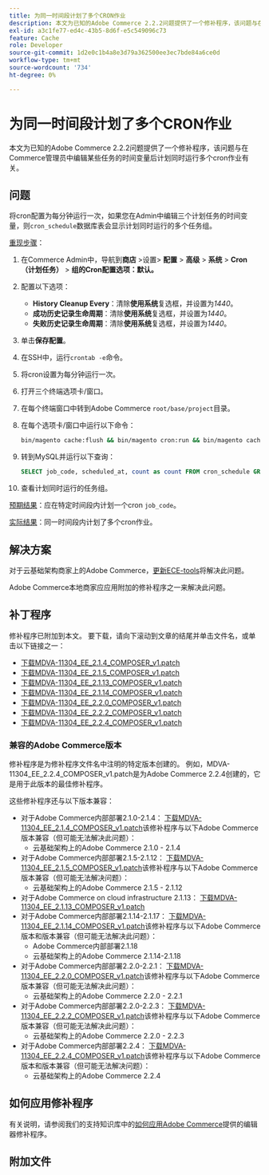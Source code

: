 ```yaml
---
title: 为同一时间段计划了多个CRON作业
description: 本文为已知的Adobe Commerce 2.2.2问题提供了一个修补程序，该问题与在Commerce管理员中编辑某些任务的时间变量后计划同时运行多个cron作业有关。
exl-id: a3c1fe77-ed4c-43b5-8d6f-e5c549096c73
feature: Cache
role: Developer
source-git-commit: 1d2e0c1b4a8e3d79a362500ee3ec7bde84a6ce0d
workflow-type: tm+mt
source-wordcount: '734'
ht-degree: 0%

---
```


# 为同一时间段计划了多个CRON作业

本文为已知的Adobe Commerce 2.2.2问题提供了一个修补程序，该问题与在Commerce管理员中编辑某些任务的时间变量后计划同时运行多个cron作业有关。

## 问题

将cron配置为每分钟运行一次，如果您在Admin中编辑三个计划任务的时间变量，则`cron_schedule`数据库表会显示计划同时运行的多个任务组。

<u>重现步骤</u>：

1. 在Commerce Admin中，导航到&#x200B;**商店** >设置> **配置** > **高级** > **系统** > **Cron（计划任务）** > **组的Cron配置选项：默认。**
1. 配置以下选项：
   * **History Cleanup Every**：清除&#x200B;**使用系统**&#x200B;复选框，并设置为&#x200B;*1440*。
   * **成功历史记录生命周期**：清除&#x200B;**使用系统**&#x200B;复选框，并设置为&#x200B;*1440*。
   * **失败历史记录生命周期**：清除&#x200B;**使用系统**&#x200B;复选框，并设置为&#x200B;*1440*。

1. 单击&#x200B;**保存配置**。
1. 在SSH中，运行`crontab -e`命令。
1. 将cron设置为每分钟运行一次。
1. 打开三个终端选项卡/窗口。
1. 在每个终端窗口中转到Adobe Commerce `root/base/project`目录。
1. 在每个选项卡/窗口中运行以下命令：

   ```bash
   bin/magento cache:flush && bin/magento cron:run && bin/magento cache:flush && bin/magento cron:run
   ```

1. 转到MySQL并运行以下查询：

   ```sql
   SELECT job_code, scheduled_at, count as count FROM cron_schedule GROUP BY job_code, scheduled_at HAVING count > 1 ORDER BY scheduled_at;
   ```

1. 查看计划同时运行的任务组。

<u>预期结果</u>：应在特定时间段内计划一个cron `job_code`。

<u>实际结果</u>：同一时间段内计划了多个cron作业。

## 解决方案

对于云基础架构商家上的Adobe Commerce，[更新ECE-tools](https://experienceleague.adobe.com/docs/commerce-cloud-service/user-guide/dev-tools/ece-tools/update-package.html)将解决此问题。

Adobe Commerce本地商家应应用附加的修补程序之一来解决此问题。

## 补丁程序

修补程序已附加到本文。 要下载，请向下滚动到文章的结尾并单击文件名，或单击以下链接之一：

* [下载MDVA-11304\_EE\_2.1.4\_COMPOSER\_v1.patch](assets/MDVA-11304_EE_2.1.4_COMPOSER_v1.patch.zip)
* [下载MDVA-11304\_EE\_2.1.5\_COMPOSER\_v1.patch](assets/MDVA-11304_EE_2.1.5_COMPOSER_v1.patch.zip)
* [下载MDVA-11304\_EE\_2.1.13\_COMPOSER\_v1.patch](assets/MDVA-11304_EE_2.1.13_COMPOSER_v1.patch.zip)
* [下载MDVA-11304\_EE\_2.1.14\_COMPOSER\_v1.patch](assets/MDVA-11304_EE_2.1.14_COMPOSER_v1.patch.zip)
* [下载MDVA-11304\_EE\_2.2.0\_COMPOSER\_v1.patch](assets/MDVA-11304_EE_2.2.0_COMPOSER_v1.patch.zip)
* [下载MDVA-11304\_EE\_2.2.2\_COMPOSER\_v1.patch](assets/MDVA-11304_EE_2.2.2_COMPOSER_v1.patch.zip)
* [下载MDVA-11304\_EE\_2.2.4\_COMPOSER\_v1.patch](assets/MDVA-11304_EE_2.2.4_COMPOSER_v1.patch.zip)

### 兼容的Adobe Commerce版本

修补程序是为修补程序文件名中注明的特定版本创建的。 例如，MDVA-11304\_EE\_2.2.4\_COMPOSER\_v1.patch是为Adobe Commerce 2.2.4创建的，它是用于此版本的最佳修补程序。

这些修补程序还与以下版本兼容：

* 对于Adobe Commerce内部部署2.1.0-2.1.4： [下载MDVA-11304\_EE\_2.1.4\_COMPOSER\_v1.patch](assets/MDVA-11304_EE_2.1.4_COMPOSER_v1.patch.zip)该修补程序与以下Adobe Commerce版本兼容（但可能无法解决此问题）：
   * 云基础架构上的Adobe Commerce 2.1.0 - 2.1.4
* 对于Adobe Commerce内部部署2.1.5-2.1.12： [下载MDVA-11304\_EE\_2.1.5\_COMPOSER\_v1.patch](assets/MDVA-11304_EE_2.1.5_COMPOSER_v1.patch.zip)该修补程序与以下Adobe Commerce版本兼容（但可能无法解决问题）：
   * 云基础架构上的Adobe Commerce 2.1.5 - 2.1.12
* 对于Adobe Commerce on cloud infrastructure 2.1.13： [下载MDVA-11304\_EE\_2.1.13\_COMPOSER\_v1.patch](assets/MDVA-11304_EE_2.1.13_COMPOSER_v1.patch.zip)
* 对于Adobe Commerce内部部署2.1.14-2.1.17： [下载MDVA-11304\_EE\_2.1.14\_COMPOSER\_v1.patch](assets/MDVA-11304_EE_2.1.14_COMPOSER_v1.patch.zip)该修补程序与以下Adobe Commerce版本和版本兼容（但可能无法解决此问题）：
   * Adobe Commerce内部部署2.1.18
   * 云基础架构上的Adobe Commerce 2.1.14-2.1.18
* 对于Adobe Commerce内部部署2.2.0-2.2.1： [下载MDVA-11304\_EE\_2.2.0\_COMPOSER\_v1.patch](assets/MDVA-11304_EE_2.2.0_COMPOSER_v1.patch.zip)该修补程序与以下Adobe Commerce版本兼容（但可能无法解决此问题）：
   * 云基础架构上的Adobe Commerce 2.2.0 - 2.2.1
* 对于Adobe Commerce内部部署2.2.0-2.2.3： [下载MDVA-11304\_EE\_2.2.2\_COMPOSER\_v1.patch](assets/MDVA-11304_EE_2.2.2_COMPOSER_v1.patch.zip)该修补程序与以下Adobe Commerce版本兼容（但可能无法解决此问题）：
   * 云基础架构上的Adobe Commerce 2.2.0 - 2.2.3
* 对于Adobe Commerce内部部署2.2.4： [下载MDVA-11304\_EE\_2.2.4\_COMPOSER\_v1.patch](assets/MDVA-11304_EE_2.2.4_COMPOSER_v1.patch.zip)该修补程序与以下Adobe Commerce版本和版本兼容（但可能无法解决问题）：
   * 云基础架构上的Adobe Commerce 2.2.4

## 如何应用修补程序

有关说明，请参阅我们的支持知识库中的[如何应用Adobe Commerce](/help/how-to/general/how-to-apply-a-composer-patch-provided-by-magento.md)提供的编辑器修补程序。

## 附加文件
